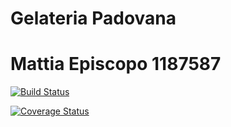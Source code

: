 # Gelateria Padovana

# Mattia Episcopo 1187587

[![Build Status](https://travis-ci.com/mattiaee/dw-demo-app.svg?branch=master)](https://travis-ci.com/mattiaee/dw-demo-app)

[![Coverage Status](https://coveralls.io/repos/github/mattiaee/GelateriaPadovana/badge.svg?branch=master)](https://coveralls.io/github/mattiaee/GelateriaPadovana?branch=master)
